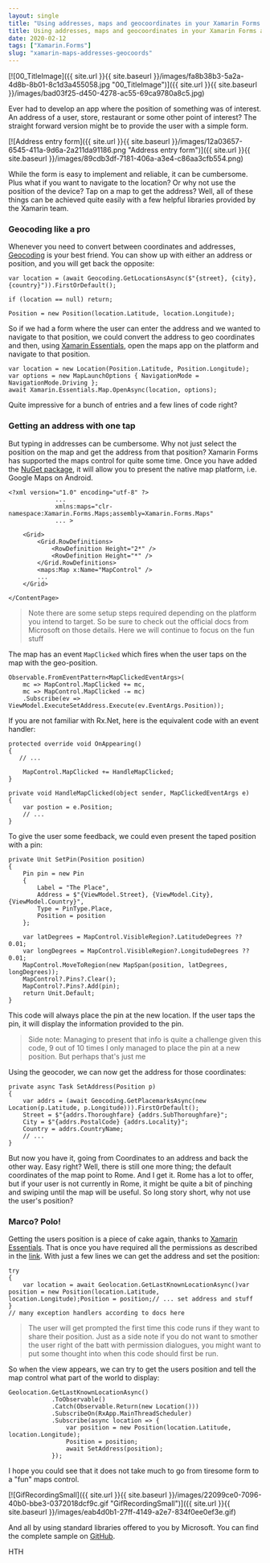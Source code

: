 ```yaml
---
layout: single
title: "Using addresses, maps and geocoordinates in your Xamarin Forms apps"
title: Using addresses, maps and geocoordinates in your Xamarin Forms apps
date: 2020-02-12
tags: ["Xamarin.Forms"]
slug: "xamarin-maps-addresses-geocoords"
---
```


[![00_TitleImage]({{ site.url }}{{ site.baseurl }}/images/fa8b38b3-5a2a-4d8b-8b01-8c1d3a455058.jpg "00_TitleImage")]({{ site.url }}{{ site.baseurl }}/images/bad03f25-d450-4278-ac55-69ca9780a8c5.jpg)

Ever had to develop an app where the position of something was of interest. An address of a user, store, restaurant or some other point of interest? The straight forward version might be to provide the user with a simple form.

[![Address entry form]({{ site.url }}{{ site.baseurl }}/images/12a03657-6545-411a-9d6a-2a211da91186.png "Address entry form")]({{ site.url }}{{ site.baseurl }}/images/89cdb3df-7181-406a-a3e4-c86aa3cfb554.png)

While the form is easy to implement and reliable, it can be cumbersome. Plus what if you want to navigate to the location? Or why not use the position of the device? Tap on a map to get the address? Well, all of these things can be achieved quite easily with a few helpful libraries provided by the Xamarin team.

### Geocoding like a pro

Whenever you need to convert between coordinates and addresses, [Geocoding](https://docs.microsoft.com/en-us/xamarin/essentials/geocoding?tabs=android) is your best friend. You can show up with either an address or position, and you will get back the opposite:


    var location = (await Geocoding.GetLocationsAsync($"{street}, {city}, {country}")).FirstOrDefault();
    
    if (location == null) return;
    
    Position = new Position(location.Latitude, location.Longitude);


So if we had a form where the user can enter the address and we wanted to navigate to that position, we could convert the address to geo coordinates and then, using [Xamarin Essentials](https://docs.microsoft.com/en-us/xamarin/essentials/maps?context=xamarin%2Fandroid&amp;tabs=android), open the maps app on the platform and navigate to that position.


    var location = new Location(Position.Latitude, Position.Longitude);
    var options = new MapLaunchOptions { NavigationMode = NavigationMode.Driving };
    await Xamarin.Essentials.Map.OpenAsync(location, options);


Quite impressive for a bunch of entries and a few lines of code right?

### Getting an address with one tap

But typing in addresses can be cumbersome. Why not just select the position on the map and get the address from that position? Xamarin Forms has supported the maps control for quite some time. Once you have added the [NuGet package](https://www.nuget.org/packages/Xamarin.Forms.Maps), it will allow you to present the native map platform, i.e. Google Maps on Android.


    <?xml version="1.0" encoding="utf-8" ?>
                 ...
                 xmlns:maps="clr-namespace:Xamarin.Forms.Maps;assembly=Xamarin.Forms.Maps"
                 ... >
    
        <Grid>
            <Grid.RowDefinitions>
                <RowDefinition Height="2*" />
                <RowDefinition Height="*" />
            </Grid.RowDefinitions>
            <maps:Map x:Name="MapControl" />
            ...
        </Grid>
    
    </ContentPage>





> Note there are some setup steps required depending on the platform you intend to target. So be sure to check out the official docs from Microsoft on those details. Here we will continue to focus on the fun stuff


The map has an event `MapClicked` which fires when the user taps on the map with the geo-position.


    Observable.FromEventPattern<MapClickedEventArgs>(
        mc => MapControl.MapClicked += mc, 
        mc => MapControl.MapClicked -= mc)
        .Subscribe(ev => ViewModel.ExecuteSetAddress.Execute(ev.EventArgs.Position));


If you are not familiar with Rx.Net, here is the equivalent code with an event handler:


    protected override void OnAppearing()
    {
       // ...
    
        MapControl.MapClicked += HandleMapClicked;
    }
    
    private void HandleMapClicked(object sender, MapClickedEventArgs e)
    {
        var postion = e.Position;
        // ...
    }


To give the user some feedback, we could even present the taped position with a pin:


    private Unit SetPin(Position position)
    {
        Pin pin = new Pin
        {
            Label = "The Place",
            Address = $"{ViewModel.Street}, {ViewModel.City}, {ViewModel.Country}",
            Type = PinType.Place,
            Position = position
        };
    
        var latDegrees = MapControl.VisibleRegion?.LatitudeDegrees ?? 0.01;
        var longDegrees = MapControl.VisibleRegion?.LongitudeDegrees ?? 0.01;
        MapControl.MoveToRegion(new MapSpan(position, latDegrees, longDegrees));
        MapControl?.Pins?.Clear();
        MapControl?.Pins?.Add(pin);
        return Unit.Default;
    }


This code will always place the pin at the new location. If the user taps the pin, it will display the information provided to the pin.


> Side note: Managing to present that info is quite a challenge given this code, 9 out of 10 times I only managed to place the pin at a new position. But perhaps that's just me


Using the geocoder, we can now get the address for those coordinates:


    private async Task SetAddress(Position p)
    {
        var addrs = (await Geocoding.GetPlacemarksAsync(new Location(p.Latitude, p.Longitude))).FirstOrDefault();
        Street = $"{addrs.Thoroughfare} {addrs.SubThoroughfare}";
        City = $"{addrs.PostalCode} {addrs.Locality}";
        Country = addrs.CountryName;
        // ...
    }


But now you have it, going from Coordinates to an address and back the other way. Easy right? Well, there is still one more thing; the default coordinates of the map point to Rome. And I get it. Rome has a lot to offer, but if your user is not currently in Rome, it might be quite a bit of pinching and swiping until the map will be useful. So long story short, why not use the user's position?

### Marco? Polo!

Getting the users position is a piece of cake again, thanks to [Xamarin Essentials](https://docs.microsoft.com/en-us/xamarin/essentials/geolocation?context=xamarin%2Fandroid&amp;tabs=android). That is once you have required all the permissions as described in the [link](https://docs.microsoft.com/en-us/xamarin/essentials/geolocation?context=xamarin%2Fandroid&amp;tabs=android#get-started). With just a few lines we can get the address and set the position:


    try
    {
        var location = await Geolocation.GetLastKnownLocationAsync()var position = new Position(location.Latitude, location.Longitude);Position = position;// ... set address and stuff
    }
    // many exception handlers according to docs here





> The user will get prompted the first time this code runs if they want to share their position. Just as a side note if you do not want to smother the user right of the batt with permission dialogues, you might want to put some thought into when this code should first be run.


So when the view appears, we can try to get the users position and tell the map control what part of the world to display:


    Geolocation.GetLastKnownLocationAsync()
                .ToObservable()
                .Catch(Observable.Return(new Location()))
                .SubscribeOn(RxApp.MainThreadScheduler)
                .Subscribe(async location => { 
                    var position = new Position(location.Latitude, location.Longitude);
                    Position = position;
                    await SetAddress(position);
                });


I hope you could see that it does not take much to go from tiresome form to a "fun" maps control.

[![GifRecordingSmall]({{ site.url }}{{ site.baseurl }}/images/22099ce0-7096-40b0-bbe3-0372018dcf9c.gif "GifRecordingSmall")]({{ site.url }}{{ site.baseurl }}/images/eab4d0b1-27ff-4149-a2e7-834f0ee0ef3e.gif)

And all by using standard libraries offered to you by Microsoft. You can find the complete sample on [GitHub](https://github.com/mallibone/XamarinAddressPosition).

HTH
